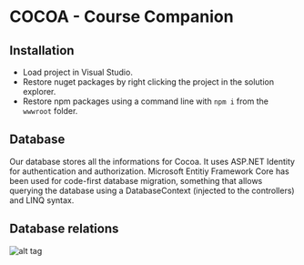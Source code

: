 # COCOA - Course Companion

## Installation
- Load project in Visual Studio.
- Restore nuget packages by right clicking the project in the solution explorer.
- Restore npm packages using a command line with ```npm i``` from the ```wwwroot``` folder.

## Database
Our database stores all the informations for Cocoa. It uses ASP.NET Identity for authentication and authorization. Microsoft Entitiy Framework Core has been used for code-first database migration, something that allows querying the database using a DatabaseContext (injected to the controllers) and LINQ syntax. 

## Database relations
![alt tag](https://i.gyazo.com/e41511c2040314d98166b7364a0af712.png)
